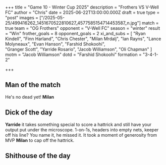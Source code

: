 +++
title = "Game 10 - Winter Cup 2025"
description = "Frothers VS V-Well FC"
author = "Chris"
date = 2025-06-22T13:00:00.000Z
draft = true
type = "post"
images = ["/2025-05-25/499416262_1451670522810627_4577585154714453587_n.jpg"]
match = true
team = "OG Frothers"
opponent = "V-Well FC"
season = "winter"
result = "Win"
frother_goals = 8
opponent_goals = 2
xi_and_subs = [
  "Ryan Kindell",
  "Finn Harland",
  "Chris Chester",
  "Milan Mrdalj",
  "Ian Rayns",
  "Lance Molyneaux",
  "Evan Hanson",
  "Farshid Shokoohi",  
  "Granger Scott",
  "Yarride Rosario",
  "Jacob Williamson",
  "Oli Chapman"
]
motm = "Jacob Williamson"
dotd = "Farshid Shokoohi"
formation = "3-4-1-2"

+++
 


## Man of the match
He's no dead yet! **Milan** 

## Dick of the day 
**Yarride** it takes something special to score a hattrick and still have your output put under the microscope. 1-on-1s, headers into empty nets, keeper off his line? You name it, he missed it. It took a moment of generosity from MVP **Milan** to cap off the hattrick.

## Shithouse of the day
